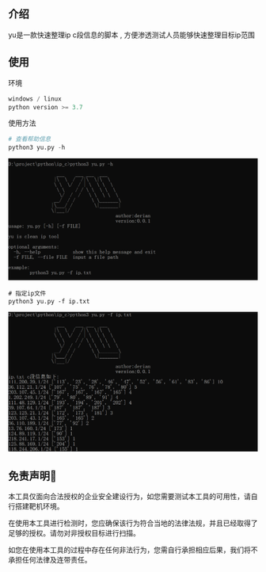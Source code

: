 ## 介绍

yu是一款快速整理ip c段信息的脚本 , 方便渗透测试人员能够快速整理目标ip范围

## 使用

环境

```python
windows / linux 
python version >= 3.7
```

使用方法

```python
# 查看帮助信息
python3 yu.py -h
```

![images1](./images/1.png)

```
# 指定ip文件 
python3 yu.py -f ip.txt
```

![images2](./images/2.png)

## 免责声明🧐

本工具仅面向合法授权的企业安全建设行为，如您需要测试本工具的可用性，请自行搭建靶机环境。

在使用本工具进行检测时，您应确保该行为符合当地的法律法规，并且已经取得了足够的授权。请勿对非授权目标进行扫描。

如您在使用本工具的过程中存在任何非法行为，您需自行承担相应后果，我们将不承担任何法律及连带责任。